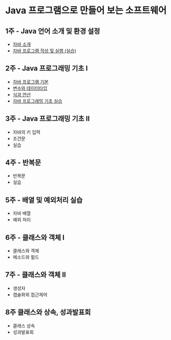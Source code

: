 
# Java 프로그램으로 만들어 보는 소프트웨어


## 1주 - Java 언어 소개 및 환경 설정

- [자바 소개](start-java.pdf) 
- [자바 프로그램 작성 및 실행 (실습)](start-java-practice.html) 

## 2주 - Java 프로그래밍 기초 I
- [자바 프로그램 기본](java-program-structure.html)
- [변수와 데이터타입](variable-type.html) 
- [식과 연산](expressions.html)
- [자바 프로그래밍 기초 실습](programming-basic-practice.html)

## 3주 - Java 프로그래밍 기초 II
-  자바의 키 입력
-  조건문
-  실습
 
 
## 4주 - 반복문
- 반복문
- 실습

## 5주 - 배열 및 예외처리 실습
- 자바 배열
- 예외 처리

## 6주 - 클래스와 객체 I
- 클래스와 객체
- 메소드와 필드


## 7주 - 클래스와 객체 II
- 생성자
- 캡슐화외 접근제어

## 8주 클래스와 상속, 성과발표회 
- 클래스 상속
- 성과발표회
